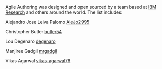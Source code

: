 Agile Authoring was designed and open sourced by a team based at [IBM Research](https://www.research.ibm.com/) and others around the world.  The list includes:

Alejandro Jose Leiva Palomo [AleJo2995](https://github.com/AleJo2995)

Christopher Butler [butler54](https://github.com/butler54)

Lou Degenaro [degenaro](https://github.com/degenaro)

Manjiree Gadgil [mrgadgil](https://github.com/mrgadgil)

Vikas Agarwal [vikas-agarwal76](https://github.com/vikas-agarwal76)
